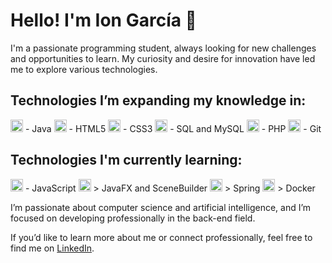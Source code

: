 # Hello! I'm Ion García 👋

I'm a passionate programming student, always looking for new challenges and opportunities to learn. My curiosity and desire for innovation have led me to explore various technologies.

## Technologies I’m expanding my knowledge in:

<img src="https://upload.wikimedia.org/wikipedia/commons/a/a3/Java_logo_icon.png" width="20" />  
- Java

<img src="https://upload.wikimedia.org/wikipedia/commons/5/53/HTML5_logo_and_wordmark.svg" width="20" />  
- HTML5

<img src="https://upload.wikimedia.org/wikipedia/commons/6/62/CSS3_logo.svg" width="20" />  
- CSS3

<img src="https://upload.wikimedia.org/wikipedia/commons/2/29/MySQL_logo.png" width="20" />  
- SQL and MySQL

<img src="https://upload.wikimedia.org/wikipedia/commons/2/27/PHP-logo.svg" width="20" />  
- PHP

<img src="https://upload.wikimedia.org/wikipedia/commons/8/83/Git-logo.svg" width="20" />  
- Git

## Technologies I'm currently learning:

<img src="https://upload.wikimedia.org/wikipedia/commons/6/63/JavaScript-logo.png" width="20" />  
- JavaScript

<img src="https://upload.wikimedia.org/wikipedia/commons/5/59/JavaFX_logo.svg" width="20" />  
> JavaFX and SceneBuilder

<img src="https://upload.wikimedia.org/wikipedia/commons/a/a3/Spring_Framework_Logo_2018.svg" width="20" />  
> Spring

<img src="https://upload.wikimedia.org/wikipedia/commons/4/4f/Docker_logo.png" width="20" />  
> Docker

I’m passionate about computer science and artificial intelligence, and I’m focused on developing professionally in the back-end field.

If you’d like to learn more about me or connect professionally, feel free to find me on [LinkedIn](https://www.linkedin.com/in/ion-garc%C3%ADa-rodr%C3%ADguez-b278502b4/).
